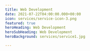 ```yaml
---
title: Web Development
date: 2021-07-22T04:00:00.000+00:00
icon: services/service-icon-3.png
featured: true
heroHeading: Web Development
heroSubHeading: Web Development
heroBackground: services/service1.jpg

---
```

